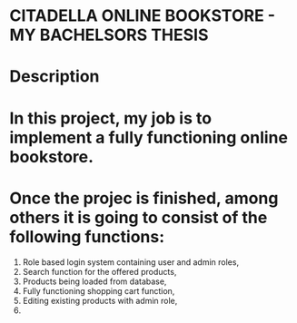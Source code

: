 # CITADELLA ONLINE BOOKSTORE - MY BACHELSORS THESIS

# Description

# In this project, my job is to implement a fully functioning online bookstore.

# Once the projec is finished, among others it is going to consist of the following functions:

1. Role based login system containing user and admin roles,
2. Search function for the offered products,
3. Products being loaded from database,
4. Fully functioning shopping cart function,
5. Editing existing products with admin role,
6.

